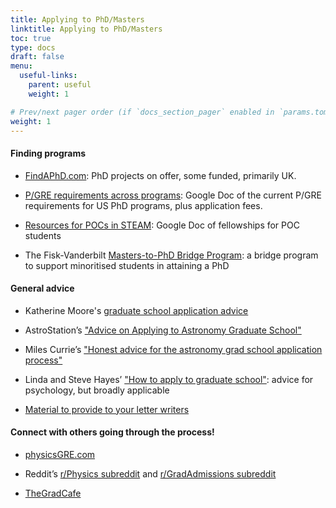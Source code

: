 ```yaml
---
title: Applying to PhD/Masters
linktitle: Applying to PhD/Masters
toc: true
type: docs
draft: false
menu:
  useful-links:
    parent: useful
    weight: 1

# Prev/next pager order (if `docs_section_pager` enabled in `params.toml`)
weight: 1
---
```


 
<h4>Finding programs</h4>

 - [FindAPhD.com](https://www.findaphd.com/): PhD projects on offer, some funded, primarily UK. 
 
 - [P/GRE requirements across programs](https://docs.google.com/spreadsheets/d/19UhYToXOPZkZ3CM469ru3Uwk4584CmzZyAVVwQJJcyc/edit#gid=0): Google Doc of the current P/GRE requirements for US PhD programs, plus application fees.

 - [Resources for POCs in STEAM](https://docs.google.com/spreadsheets/d/1V_pvhqWliwqLhAVcXikxAEuJPD4mwwgl9LEgOnzN-zM/edit#gid=1417047090): Google Doc of fellowships for POC students
 
 - The Fisk-Vanderbilt [Masters-to-PhD Bridge Program](https://www.fisk-vanderbilt-bridge.org/): a bridge program to support minoritised students in attaining a PhD
 
<h4>General advice</h4>
 
 - Katherine Moore's [graduate school application advice](https://sites.google.com/site/gradappadvice/home)
 
 - AstroStation’s ["Advice on Applying to Astronomy Graduate School"](https://sites.psu.edu/astrostation/advice-on-applying-to-astronomy-graduate-school/)
 
 - Miles Currie’s ["Honest advice for the astronomy grad school application process"](http://astrophysics.physics.fsu.edu/documents/currie_grad_school_advice.pdf)
 
 - Linda and Steve Hayes’ ["How to apply to graduate school"](https://psych.hanover.edu/handbook/applic2.html): advice for psychology, but broadly applicable

 - [Material to provide to your letter writers](http://www.as.utexas.edu/astronomy/education/template.txt)
 
<h4>Connect with others going through the process!</h4>
 
 - [physicsGRE.com](https://physicsgre.com/)

 - Reddit’s [r/Physics subreddit](http://reddit.com/r/physics) and [r/GradAdmissions subreddit](https://www.reddit.com/r/gradadmissions/)

 - [TheGradCafe](https://www.thegradcafe.com/)
